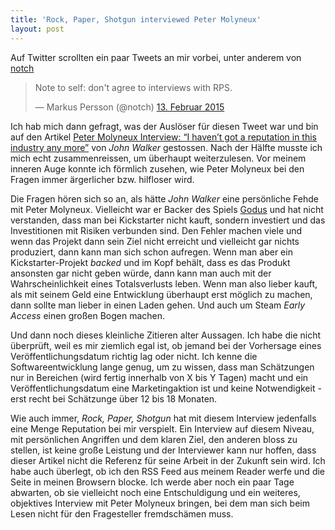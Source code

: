 ```yaml
---
title: 'Rock, Paper, Shotgun interviewed Peter Molyneux'
layout: post
---
```


Auf Twitter scrollten ein paar Tweets an mir vorbei, unter anderem von [notch][1]

<blockquote class="twitter-tweet" lang="de"><p>Note to self: don&#39;t agree to interviews with RPS.</p>&mdash; Markus Persson (@notch) <a href="https://twitter.com/notch/status/566228402357932032">13. Februar 2015</a></blockquote>
<script async src="//platform.twitter.com/widgets.js" charset="utf-8"></script>

Ich hab mich dann gefragt, was der Auslöser für diesen Tweet war und bin auf den Artikel [Peter Molyneux Interview: “I haven’t got a reputation in this industry any more”][0] von *John Walker* gestossen. Nach der Hälfte musste ich mich echt zusammenreissen, um überhaupt weiterzulesen. Vor meinem inneren Auge konnte ich förmlich zusehen, wie Peter Molyneux bei den Fragen immer ärgerlicher bzw. hilfloser wird.

Die Fragen hören sich so an, als hätte *John Walker* eine persönliche Fehde mit Peter Molyneux. Vielleicht war er Backer des Spiels [Godus][2] und hat nicht verstanden, dass man bei Kickstarter nicht kauft, sondern investiert und das Investitionen mit Risiken verbunden sind. Den Fehler machen viele und wenn das Projekt dann sein Ziel nicht erreicht und vielleicht gar nichts produziert, dann kann man sich schon aufregen. Wenn man aber ein Kickstarter-Projekt *backed* und im Kopf behält, dass es das Produkt ansonsten gar nicht geben würde, dann kann man auch mit der Wahrscheinlichkeit eines Totalsverlusts leben. Wenn man also lieber kauft, als mit seinem Geld eine Entwicklung überhaupt erst möglich zu machen, dann sollte man lieber in einen Laden gehen. Und auch um Steam *Early Access* einen großen Bogen machen.

Und dann noch dieses kleinliche Zitieren alter Aussagen. Ich habe die nicht überprüft, weil es mir ziemlich egal ist, ob jemand bei der Vorhersage eines Veröffentlichungsdatum richtig lag oder nicht. Ich kenne die Softwareentwicklung lange genug, um zu wissen, dass man Schätzungen nur in Bereichen (wird fertig innerhalb von X bis Y Tagen) macht und ein Veröffentlichungsdatum eine Marketingaktion ist und keine Notwendigkeit - erst recht bei Schätzunge über 12 bis 18 Monaten.

Wie auch immer, *Rock, Paper, Shotgun* hat mit diesem Interview jedenfalls eine Menge Reputation bei mir verspielt. Ein Interview auf diesem Niveau, mit persönlichen Angriffen und dem klaren Ziel, den anderen bloss zu stellen, ist keine große Leistung und der Interviewer kann nur hoffen, dass dieser Artikel nicht die Referenz für seine Arbeit in der Zukunft sein wird. Ich habe auch überlegt, ob ich den RSS Feed aus meinem Reader werfe und die Seite in meinen Browsern blocke. Ich werde aber noch ein paar Tage abwarten, ob sie vielleicht noch eine Entschuldigung und ein weiteres, objektives Interview mit Peter Molyneux bringen, bei dem man sich beim Lesen nicht für den Fragesteller fremdschämen muss.


[0]: http://www.rockpapershotgun.com/2015/02/13/peter-molyneux-interview-godus-reputation-kickstarter/
[1]: https://twitter.com/notch/status/566228402357932032
[2]: https://www.kickstarter.com/projects/22cans/project-godus


